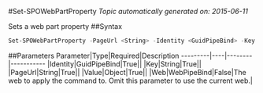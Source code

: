#Set-SPOWebPartProperty
*Topic automatically generated on: 2015-06-11*

Sets a web part property
##Syntax
```powershell
Set-SPOWebPartProperty -PageUrl <String> -Identity <GuidPipeBind> -Key <String> -Value <Object> [-Web <WebPipeBind>]
```


##Parameters
Parameter|Type|Required|Description
---------|----|--------|-----------
|Identity|GuidPipeBind|True||
|Key|String|True||
|PageUrl|String|True||
|Value|Object|True||
|Web|WebPipeBind|False|The web to apply the command to. Omit this parameter to use the current web.|
<!-- Ref: C8BF231DD6126AB661347F092AB65A55 -->